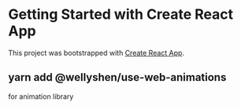 # Getting Started with Create React App

This project was bootstrapped with [Create React App](https://github.com/facebook/create-react-app).

## yarn add @wellyshen/use-web-animations
for animation library